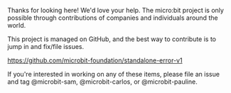 
Thanks for looking here! We'd love your help. The micro:bit project is only possible through contributions of companies and individuals around the world.

This project is managed on GitHub, and the best way to contribute is to jump in and fix/file issues.

https://github.com/microbit-foundation/standalone-error-v1

If you're interested in working on any of these items, please file an issue and tag @microbit-sam, @microbit-carlos, or @microbit-pauline.

